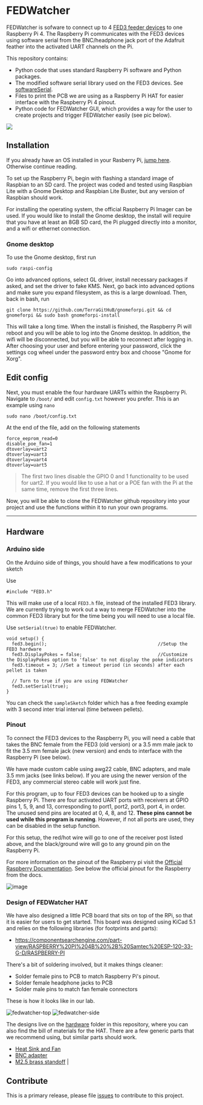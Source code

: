 # FEDWatcher

FEDWatcher is sofware to connect up to 4 [FED3 feeder devices](https://github.com/KravitzLabDevices/FED3/) to one Raspberry Pi 4. 
The Raspberry Pi communicates with the FED3 devices using software serial from the BNC/headphone jack port of the Adafruit feather into the activated UART channels on the Pi.

This repository contains:

* Python code that uses standard Raspberry Pi software and Python packages. 
* The modified software serial library used on the FED3 devices. See [softwareSerial](https://github.com/matiasandina/FEDWatcher/tree/main/softwareSerial).
* Files to print the PCB we are using as a Raspberry Pi HAT for easier interface with the Raspberry Pi 4 pinout. 
* Python code for FEDWatcher GUI, which provides a way for the user to create projects and trigger FEDWatcher easily (see pic below).

![](https://github.com/matiasandina/FEDWatcher/blob/main/docs/img/gui.png?raw=true)

## Installation

If you already have an OS installed in your Rasberry Pi, [jump here](#edit-config). Otherwise continue reading.

To set up the Raspberry Pi, begin with flashing a standard image of Raspbian to an SD card. The project was coded and tested using Raspbian Lite with a Gnome Desktop and Raspbian Lite Buster, but any version of Raspbian should work.

For installing the operating system, the official Raspberry Pi Imager can be used. If you would like to install the Gnome desktop, the install will require that you have at least an 8GB SD card, the Pi plugged directly into a monitor, and a wifi or ethernet connection. 

### Gnome desktop

To use the Gnome desktop, first run

```
sudo raspi-config
```

Go into advanced options, select GL driver, install necessary packages if asked, and set the driver to fake KMS. Next, go back into advanced options and make sure you expand filesystem, as this is a large download. Then, back in bash, run

```
git clone https://github.com/TerraGitHuB/gnomeforpi.git && cd gnomeforpi && sudo bash gnomeforpi-install
```

This will take a long time. When the install is finished, the Raspberry Pi will reboot and you will be able to log into the Gnome desktop. In addition, the wifi will be disconnected, but you will be able to reconnect after logging in. After choosing your user and before entering your password, click the settings cog wheel under the password entry box and choose "Gnome for Xorg".

## Edit config

Next, you must enable the four hardware UARTs within the Raspberry Pi. Navigate to `/boot/` and edit `config.txt` however you prefer. This is an example using `nano`

```
sudo nano /boot/config.txt
``` 

At the end of the file, add on the following statements

```
force_eeprom_read=0
disable_poe_fan=1
dtoverlay=uart2
dtoverlay=uart3
dtoverlay=uart4
dtoverlay=uart5
```

> The first two lines disable the GPIO 0 and 1 functionality to be used for uart2. If you would like to use a hat or a POE fan with the Pi at the same time, remove the first three lines.

Now, you will be able to clone the FEDWatcher github repository into your project and use the functions within it to run your own programs.

---
## Hardware

### Arduino side

On the Arduino side of things, you should have a few modifications to your sketch

Use

```
#include "FED3.h"
```
This will make use of a local `FED3.h` file, instead of the installed FED3 library. We are currently trying to work out a way to merge FEDWatcher into the common FED3 library but for the time being you will need to use a local file.


Use `setSerial(true)` to enable FEDWatcher.

```
void setup() {
  fed3.begin();                                         //Setup the FED3 hardware
  fed3.DisplayPokes = false;                            //Customize the DisplayPokes option to 'false' to not display the poke indicators
  fed3.timeout = 3; //Set a timeout period (in seconds) after each pellet is taken
  
  // Turn to true if you are using FEDWatcher
  fed3.setSerial(true);
}
```

You can check the `sampleSketch` folder which has a free feeding example with 3 second inter trial interval (time between pellets).


### Pinout

To connect the FED3 devices to the Raspberry Pi, you will need a cable that takes the BNC female from the FED3 (old version) or a 3.5 mm male jack to fit the 3.5 mm female jack (new version) and ends to interface with the Raspberry Pi (see below). 

We have made custom cable using awg22 cable, BNC adapters, and male 3.5 mm jacks (see links below). If you are using the newer version of the FED3, any commercial stereo cable will work just fine.

For this program, up to four FED3 devices can be hooked up to a single Raspberry Pi. There are four activated UART ports with receivers at GPIO pins 1, 5, 9, and 13, corresponding to port1, port2, port3, port 4, in order. The unused send pins are located at 0, 4, 8, and 12. **These pins cannot be used while this program is running**. However, if not all ports are used, they can be disabled in the setup function. 

For this setup, the red/hot wire will go to one of the receiver post listed above, and the black/ground wire will go to any ground pin on the Raspberry Pi.

For more information on the pinout of the Raspberry pi visit the [Official Raspberry Documentation](https://www.raspberrypi.org/documentation/usage/gpio/). See below the official pinout for the Raspberry from the docs.

![image](https://user-images.githubusercontent.com/7494967/124830013-53691600-df47-11eb-8e53-1c78fbac09ee.png)

### Design of FEDWatcher HAT

We have also designed a little PCB board that sits on top of the RPi, so that it is easier for users to get started. This board was designed using KiCad 5.1 and 
relies on the following libraries (for footprints and parts):
- https://componentsearchengine.com/part-view/RASPBERRY%20PI%204B%20%2B%20Samtec%20ESP-120-33-G-D/RASPBERRY-PI


There's a bit of soldering involved, but it makes things cleaner:

* Solder female pins to PCB to match Raspberry Pi's pinout.
* Solder female headphone jacks to PCB
* Solder male pins to match fan female connectors

These is how it looks like in our lab.

![fedwatcher-top](https://github.com/matiasandina/FEDWatcher/blob/main/docs/img/fedwatcher-top.jpg?raw=true) 
![fedwatcher-side](https://github.com/matiasandina/FEDWatcher/blob/main/docs/img/fedwatcher-side.jpg?raw=true)

The designs live on the [hardware](https://github.com/matiasandina/FEDWatcher/tree/main/hardware/RPi_shield) folder in this repository, where you can also find the bill of materials for the HAT.
There are a few generic parts that we recommend using, but similar parts should work.

* [Heat Sink and Fan](https://www.amazon.com/GeeekPi-Raspberry-Cooling-Aluminum-Heatsink/dp/B07PCMTZHF/ref=sr_1_3?crid=Q8C55QA09LS2&keywords=raspberry+pi+fan+aluminum+heatsink&qid=1659374343&sprefix=raspberry+pi+fan+aluminum+heatsink%2Caps%2C65&sr=8-3)
* [BNC adapter](https://www.amazon.com/Connector-Coaxial-Terminal-Adpater-Surveillance/dp/B091Z1V55J/ref=sr_1_22_sspa?crid=16I3NQ8L51GTH&keywords=bnc+adapter+wire&qid=1659374513&sprefix=bnc+adapters+wire,aps,61&sr=8-22-spons&psc=1)
* [M2.5 brass standoff](https://www.amazon.com/HanTof-Raspberry-Standoffs-Standoff-Cylinder/dp/B07KM27KC6/ref=pd_sbs_5/136-6686908-1264224?pd_rd_w=xld4t&pf_rd_p=0f56f70f-21e6-4d11-bb4a-bcdb928a3c5a&pf_rd_r=T61GBPY4VQAJ1AG9K1SB&pd_rd_r=d5b09aac-2d40-4798-8f3f-64e0f1895e47&pd_rd_wg=2Fxwf&pd_rd_i=B07KM27KC6&psc=1)   	|


## Contribute

This is a primary release, please file [issues](https://github.com/matiasandina/FEDWatcher/issues) to contribute to this project.



